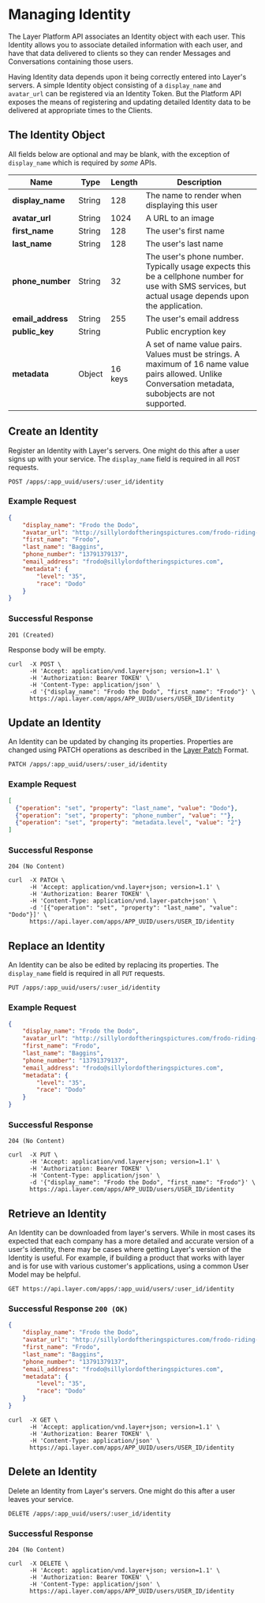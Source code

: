 # Managing Identity

The Layer Platform API associates an Identity object with each user.  This Identity allows you to associate detailed information with each user, and have that data delivered to clients so they can render Messages and Conversations containing those users.

Having Identity data depends upon it being correctly entered into Layer's servers.  A simple Identity object consisting of a `display_name` and `avatar_url` can be registered via an Identity Token.  But the Platform API exposes the means of registering and updating detailed Identity data to be delivered at appropriate times to the Clients.

## The Identity Object

All fields below are optional and may be blank, with the exception of `display_name` which is required by _some_ APIs.

| Name              | Type   |  Length | Description  |
|-------------------|--------|---------|--------------|
| **display_name**  | String | 128      | The name to render when displaying this user |
| **avatar_url**    | String | 1024    | A URL to an image |
| **first_name**    | String | 128      | The user's first name |
| **last_name**     | String | 128      | The user's last name |
| **phone_number**  | String | 32      | The user's phone number.  Typically usage expects this be a cellphone number for use with SMS services, but actual usage depends upon the application. |
| **email_address** | String | 255     | The user's email address |
| **public_key**    | String |         | Public encryption key
| **metadata**      | Object | 16 keys | A set of name value pairs. Values must be strings.  A maximum of 16 name value pairs allowed.  Unlike Conversation metadata, subobjects are not supported. |

## Create an Identity

Register an Identity with Layer's servers.  One might do this after a user signs up with your service.  The `display_name` field is required in all `POST` requests.

```request
POST /apps/:app_uuid/users/:user_id/identity
```

### Example Request

```json
{
    "display_name": "Frodo the Dodo",
    "avatar_url": "http://sillylordoftheringspictures.com/frodo-riding-a-dodo.png",
    "first_name": "Frodo",
    "last_name": "Baggins",
    "phone_number": "13791379137",
    "email_address": "frodo@sillylordoftheringspictures.com",
    "metadata": {
        "level": "35",
        "race": "Dodo"
    }
}
```

### Successful Response

```text
201 (Created)
```

Response body will be empty.

```console
curl  -X POST \
      -H 'Accept: application/vnd.layer+json; version=1.1' \
      -H 'Authorization: Bearer TOKEN' \
      -H 'Content-Type: application/json' \
      -d '{"display_name": "Frodo the Dodo", "first_name": "Frodo"}' \
      https://api.layer.com/apps/APP_UUID/users/USER_ID/identity
```

## Update an Identity

An Identity can be updated by changing its properties.  Properties are changed using PATCH operations as described in the [Layer Patch](https://github.com/layerhq/layer-patch) Format.

```request
PATCH /apps/:app_uuid/users/:user_id/identity
```

### Example Request


```json
[
  {"operation": "set", "property": "last_name", "value": "Dodo"},
  {"operation": "set", "property": "phone_number", "value": ""},
  {"operation": "set", "property": "metadata.level", "value": "2"}
]
```

### Successful Response

```text
204 (No Content)
```

```console
curl  -X PATCH \
      -H 'Accept: application/vnd.layer+json; version=1.1' \
      -H 'Authorization: Bearer TOKEN' \
      -H 'Content-Type: application/vnd.layer-patch+json' \
      -d '[{"operation": "set", "property": "last_name", "value": "Dodo"}]' \
      https://api.layer.com/apps/APP_UUID/users/USER_ID/identity
```

## Replace an Identity

An Identity can be also be edited by replacing its properties.  The `display_name` field is required in all `PUT` requests.

```request
PUT /apps/:app_uuid/users/:user_id/identity
```

### Example Request

```json
{
    "display_name": "Frodo the Dodo",
    "avatar_url": "http://sillylordoftheringspictures.com/frodo-riding-a-dodo.png",
    "first_name": "Frodo",
    "last_name": "Baggins",
    "phone_number": "13791379137",
    "email_address": "frodo@sillylordoftheringspictures.com",
    "metadata": {
        "level": "35",
        "race": "Dodo"
    }
}
```

### Successful Response

```text
204 (No Content)
```

```console
curl  -X PUT \
      -H 'Accept: application/vnd.layer+json; version=1.1' \
      -H 'Authorization: Bearer TOKEN' \
      -H 'Content-Type: application/json' \
      -d '{"display_name": "Frodo the Dodo", "first_name": "Frodo"}' \
      https://api.layer.com/apps/APP_UUID/users/USER_ID/identity
```

## Retrieve an Identity

An Identity can be downloaded from layer's servers.  While in most cases its expected that each company has a more detailed and accurate version of a user's identity, there may be cases where getting Layer's version of the Identity is useful. For example, if building a product that works with layer and is for use with various customer's applications, using a common User Model may be helpful.

```request
GET https://api.layer.com/apps/:app_uuid/users/:user_id/identity
```

### Successful Response `200 (OK)`

```json
{
    "display_name": "Frodo the Dodo",
    "avatar_url": "http://sillylordoftheringspictures.com/frodo-riding-a-dodo.png",
    "first_name": "Frodo",
    "last_name": "Baggins",
    "phone_number": "13791379137",
    "email_address": "frodo@sillylordoftheringspictures.com",
    "metadata": {
        "level": "35",
        "race": "Dodo"
    }
}
```

```console
curl  -X GET \
      -H 'Accept: application/vnd.layer+json; version=1.1' \
      -H 'Authorization: Bearer TOKEN' \
      -H 'Content-Type: application/json' \
      https://api.layer.com/apps/APP_UUID/users/USER_ID/identity
```

## Delete an Identity

Delete an Identity from Layer's servers.  One might do this after a user leaves your service.

```request
DELETE /apps/:app_uuid/users/:user_id/identity
```

### Successful Response

```text
204 (No Content)
```

```console
curl  -X DELETE \
      -H 'Accept: application/vnd.layer+json; version=1.1' \
      -H 'Authorization: Bearer TOKEN' \
      -H 'Content-Type: application/json' \
      https://api.layer.com/apps/APP_UUID/users/USER_ID/identity
```
